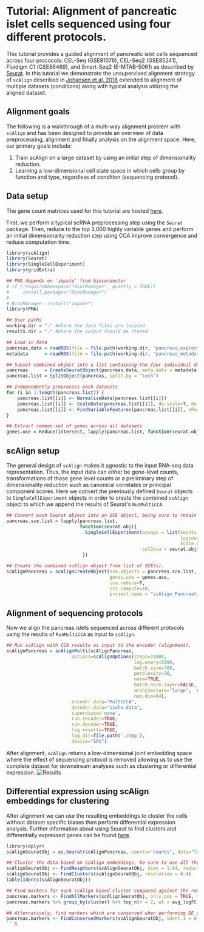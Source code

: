 # Tutorial: Alignment of pancreatic islet cells sequenced using four different protocols.

This tutorial provides a guided alignment of pancreatic islet cells sequenced across four prococols: CEL-Seq (GSE81076), CEL-Seq2 (GSE85241), Fluidigm C1 (GSE86469), and Smart-Seq2 (E-MTAB-5061) as described by [Seurat](https://satijalab.org/seurat/v3.0/pancreas_integration_label_transfer.html). In this tutorial we demonstrate the unsupervised alignment strategy of `scAlign` described in [Johansen et al, 2018](https://www.biorxiv.org/content/10.1101/504944v2) extended to alignment of multiple datasets (conditions) along with typical analysis utilizing the aligned dataset.

## Alignment goals
The following is a walkthrough of a multi-way alignment problem with `scAlign` and has been designed to provide an overview of data preprocessing, alignment and finally analysis on the alignment space. Here, our primary goals include:

1. Train scAlign on a large dataset by using an initial step of dimensionality reduction.
2. Learning a low-dimensional cell state space in which cells group by function and type, regardless of condition (sequencing protocol).

## Data setup
The gene count matrices used for this tutorial are hosted [here](https://www.dropbox.com/s/1zxbn92y5du9pu0/pancreas_v3_files.tar.gz?dl=1).

First, we perform a typical scRNA preprocessing step using the `Seurat` package. Then, reduce to the top 3,000 highly variable genes and perform an initial dimensionality reduction step using CCA improve convergence and reduce computation time.

```R
library(scAlign)
library(Seurat)
library(SingleCellExperiment)
library(gridExtra)

## PMA depends on 'impute' from bioconductor
# if (!requireNamespace("BiocManager", quietly = TRUE))
#     install.packages("BiocManager")
#
# BiocManager::install("impute")
library(PMA)

## User paths
working.dir = "." #where the data files are located
results.dir = "." #where the output should be stored

## Load in data
pancreas.data = readRDS(file = file.path(working.dir, "pancreas_expression_matrix.rds"))
metadata      = readRDS(file = file.path(working.dir, "pancreas_metadata.rds"))

## Subset combined object into a list containing the four individual datasets
pancreas      = CreateSeuratObject(pancreas.data, meta.data = metadata)
pancreas.list = SplitObject(pancreas, split.by = "tech")

## Independently preprocess each datasets
for (i in 1:length(pancreas.list)) {
    pancreas.list[[i]] <- NormalizeData(pancreas.list[[i]])
    pancreas.list[[i]] <- ScaleData(pancreas.list[[i]], do.scale=T, do.center=T, display.progress=T)
    pancreas.list[[i]] <- FindVariableFeatures(pancreas.list[[i]], nFeatures = 3000)
}

## Extract common set of genes across all datasets
genes.use = Reduce(intersect, lapply(pancreas.list, function(seurat.obj) VariableFeatures(seurat.obj)))
```

## scAlign setup
The general design of `scAlign` makes it agnostic to the input RNA-seq data representation. Thus, the input data can either be
gene-level counts, transformations of those gene level counts or a preliminary step of dimensionality reduction such
as canonical correlates or principal component scores. Here we convert the previously defined
`Seurat` objects to `SingleCellExperiment` objects in order to create the combined `scAlign` object to which we append the results of Seurat's `RunMultiCCA`.

```R
## Convert each Seurat object into an SCE object, being sure to retain Seurat's metadata in SCE's colData field
pancreas.sce.list = lapply(pancreas.list,
                           function(seurat.obj){
                             SingleCellExperiment(assays = list(counts = seurat.obj@assays$RNA@counts[genes.use,],
                                                                logcounts = seurat.obj@assays$RNA@data[genes.use,],
                                                                scale.data = seurat.obj@assays$RNA@scale.data[genes.use,]),
                                                  colData = seurat.obj@meta.data)
                            })

## Create the combined scAlign object from list of SCE(s).
scAlignPancreas = scAlignCreateObject(sce.objects = pancreas.sce.list,
                                      genes.use = genes.use,
                                      cca.reduce=T,
                                      ccs.compute=10,
                                      project.name = "scAlign_Pancreatic_Islet")
```

## Alignment of sequencing protocols
Now we align the pancreas islets sequenced across different protocols using the results of `RunMultiCCA` as input to `scAlign`.

```R
## Run scAlign with CCA results as input to the encoder (alignment).
scAlignPancreas = scAlignMulti(scAlignPancreas,
                        options=scAlignOptions(steps=15000,
                                               log.every=5000,
                                               batch.size=300,
                                               perplexity=30,
                                               norm=TRUE,
                                               batch.norm.layer=FALSE,
                                               architecture="large",  ## 3 layer neural network
                                               num.dim=64),            ## Number of latent dimensions
                        encoder.data="MultiCCA",
                        decoder.data="scale.data",
                        supervised='none',
                        run.encoder=TRUE,
                        run.decoder=TRUE,
                        log.results=TRUE,
                        log.dir=file.path('./tmp'),
                        device="GPU")
```
After alignment, `scAlign` returns a
low-dimensional joint embedding space where the effect of sequencing protocol is removed allowing us to use the complete dataset for downstream analyses such as clustering
or differential expression.
![Results](https://github.com/quon-titative-biology/examples/blob/master/scAlign_multiway_alignment/figures/pancreas_result.png)

## Differential expression using scAlign embeddings for clustering
After alignment we can use the resulting embeddings to cluster the cells without dataset specific biases then perform differential expression analysis. Further
information about using Seurat to find clusters and differentially expressed genes can be found [here](https://satijalab.org/seurat/v3.1/pbmc3k_tutorial.html ).

```R
library(dplyr)
scAlignSeuratObj = as.Seurat(scAlignPancreas, counts="counts", data="logcounts", assay="RNA")

## Cluster the data based on scAlign embeddings, be sure to use all the embedding dimensions!
scAlignSeuratObj <- FindNeighbors(scAlignSeuratObj, dims = 1:64, reduction="ALIGNED-MultiCCA")
scAlignSeuratObj <- FindClusters(scAlignSeuratObj, resolution = 0.4)
table(Idents(scAlignSeuratObj))

## Find markers for each scAlign based cluster compared against the remaining cells.
pancreas.markers <- FindAllMarkers(scAlignSeuratObj, only.pos = TRUE, min.pct = 0.25, logfc.threshold = 0.25)
pancreas.markers %>% group_by(cluster) %>% top_n(n = 2, wt = avg_logFC)

## Alternatively, find markers which are conserved when performing DE on each dataset individually.
pancreas.markers <- FindConservedMarkers(scAlignSeuratObj, ident.1 = 0, ident.2 = 1, grouping.var = "group.by")
```R
